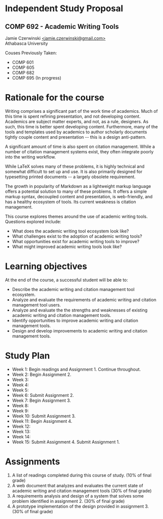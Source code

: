 # Independent Study Proposal
## COMP 692 - Academic Writing Tools
Jamie Czerwinski [\<jamie.czerwinski@gmail.com\>](jamie.czerwinski@gmail.com)  
Athabasca University

Couses Previously Taken:

- COMP 601
- COMP 605
- COMP 682
- COMP 695 (In progress)

# Rationale for the course

Writing comprises a significant part of the work time of academics. Much of this time is spent refining presentation, and not developing content. Academics are subject matter experts, and not, as a rule, designers. As such, this time is better spent developing content. Furthermore, many of the tools and templates used by academics to author scholarly documents tightly couple content and presentation -- this is a design anti-pattern.

A significant amount of time is also spent on citation management. While a number of citation management systems exist, they often integrate poorly into the writing workflow.

While LaTeX solves many of these problems, it is highly technical and somewhat difficult to set up and use. It is also primarily designed for typesetting printed documents -- a largely obsolete requirement.

The growth in popularity of Markdown as a lightweight markup language offers a potential solution to many of these problems. It offers a simple markup syntax, decoupled content and presentation, is web-friendly, and has a healthy ecosystem of tools. Its current weakness is citation management.

This course explores themes around the use of academic writing tools. Questions explored include:

- What does the academic writing tool ecosystem look like?
- What challenges exist to the adoption of academic writing tools?
- What opportunities exist for academic writing tools to improve?
- What might improved academic writing tools look like?

# Learning objectives

At the end of the course, a successful student will be able to:

- Describe the academic writing and citation management tool ecosystem.
- Analyze and evaluate the requirements of academic writing and citation management tool users.
- Analyze and evaluate the the strengths and weaknesses of existing academic writing and citation management tools.
- Identify opportunities to improve academic writing and citation management tools. 
- Design and develop improvements to academic writing and citation management tools.

# Study Plan

- Week 1: Begin readings and Assignment 1. Continue throughout. 
- Week 2: Begin Assignment 2.
- Week 3:
- Week 4: 
- Week 5: 
- Week 6: Submit Assignment 2.
- Week 7: Begin Assignment 3.
- Week 8: 
- Week 9: 
- Week 10: Submit Assignment 3.
- Week 11: Begin Assignment 4.
- Week 12: 
- Week 13: 
- Week 14: 
- Week 15: Submit Assignment 4. Submit Assignment 1.

# Assignments

1. A list of readings completed during this course of study. (10% of final grade)
2. A web document that analyzes and evaluates the current state of academic writing and citation management tools (30% of final grade)
3. A requirements analysis and design of a system that solves some problem identified in assignment 2. (30% of final grade)
4. A prototype implementation of the design provided in assignment 3. (30% of final grade)
